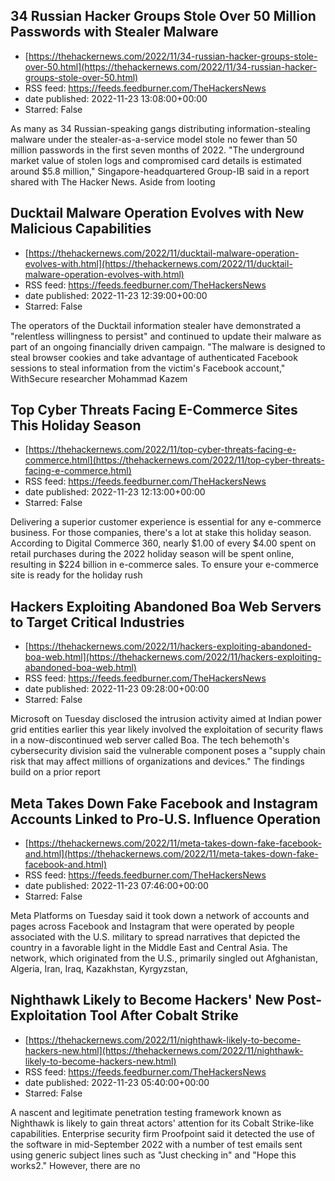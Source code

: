 ## 34 Russian Hacker Groups Stole Over 50 Million Passwords with Stealer Malware
 - [https://thehackernews.com/2022/11/34-russian-hacker-groups-stole-over-50.html](https://thehackernews.com/2022/11/34-russian-hacker-groups-stole-over-50.html)
 - RSS feed: https://feeds.feedburner.com/TheHackersNews
 - date published: 2022-11-23 13:08:00+00:00
 - Starred: False

As many as 34 Russian-speaking gangs distributing information-stealing malware under the stealer-as-a-service model stole no fewer than 50 million passwords in the first seven months of 2022.
"The underground market value of stolen logs and compromised card details is estimated around $5.8 million," Singapore-headquartered Group-IB said in a report shared with The Hacker News.
Aside from looting

## Ducktail Malware Operation Evolves with New Malicious Capabilities
 - [https://thehackernews.com/2022/11/ducktail-malware-operation-evolves-with.html](https://thehackernews.com/2022/11/ducktail-malware-operation-evolves-with.html)
 - RSS feed: https://feeds.feedburner.com/TheHackersNews
 - date published: 2022-11-23 12:39:00+00:00
 - Starred: False

The operators of the Ducktail information stealer have demonstrated a "relentless willingness to persist" and continued to update their malware as part of an ongoing financially driven campaign.
"The malware is designed to steal browser cookies and take advantage of authenticated Facebook sessions to steal information from the victim's Facebook account," WithSecure researcher Mohammad Kazem

## Top Cyber Threats Facing E-Commerce Sites This Holiday Season
 - [https://thehackernews.com/2022/11/top-cyber-threats-facing-e-commerce.html](https://thehackernews.com/2022/11/top-cyber-threats-facing-e-commerce.html)
 - RSS feed: https://feeds.feedburner.com/TheHackersNews
 - date published: 2022-11-23 12:13:00+00:00
 - Starred: False

Delivering a superior customer experience is essential for any e-commerce business. For those companies, there's a lot at stake this holiday season. According to Digital Commerce 360, nearly $1.00 of every $4.00 spent on retail purchases during the 2022 holiday season will be spent online, resulting in $224 billion in e-commerce sales. To ensure your e-commerce site is ready for the holiday rush

## Hackers Exploiting Abandoned Boa Web Servers to Target Critical Industries
 - [https://thehackernews.com/2022/11/hackers-exploiting-abandoned-boa-web.html](https://thehackernews.com/2022/11/hackers-exploiting-abandoned-boa-web.html)
 - RSS feed: https://feeds.feedburner.com/TheHackersNews
 - date published: 2022-11-23 09:28:00+00:00
 - Starred: False

Microsoft on Tuesday disclosed the intrusion activity aimed at Indian power grid entities earlier this year likely involved the exploitation of security flaws in a now-discontinued web server called Boa.
The tech behemoth's cybersecurity division said the vulnerable component poses a "supply chain risk that may affect millions of organizations and devices."
The findings build on a prior report

## Meta Takes Down Fake Facebook and Instagram Accounts Linked to Pro-U.S. Influence Operation
 - [https://thehackernews.com/2022/11/meta-takes-down-fake-facebook-and.html](https://thehackernews.com/2022/11/meta-takes-down-fake-facebook-and.html)
 - RSS feed: https://feeds.feedburner.com/TheHackersNews
 - date published: 2022-11-23 07:46:00+00:00
 - Starred: False

Meta Platforms on Tuesday said it took down a network of accounts and pages across Facebook and Instagram that were operated by people associated with the U.S. military to spread narratives that depicted the country in a favorable light in the Middle East and Central Asia.
The network, which originated from the U.S., primarily singled out Afghanistan, Algeria, Iran, Iraq, Kazakhstan, Kyrgyzstan,

## Nighthawk Likely to Become Hackers' New Post-Exploitation Tool After Cobalt Strike
 - [https://thehackernews.com/2022/11/nighthawk-likely-to-become-hackers-new.html](https://thehackernews.com/2022/11/nighthawk-likely-to-become-hackers-new.html)
 - RSS feed: https://feeds.feedburner.com/TheHackersNews
 - date published: 2022-11-23 05:40:00+00:00
 - Starred: False

A nascent and legitimate penetration testing framework known as Nighthawk is likely to gain threat actors' attention for its Cobalt Strike-like capabilities.
Enterprise security firm Proofpoint said it detected the use of the software in mid-September 2022 with a number of test emails sent using generic subject lines such as "Just checking in" and "Hope this works2."
However, there are no

